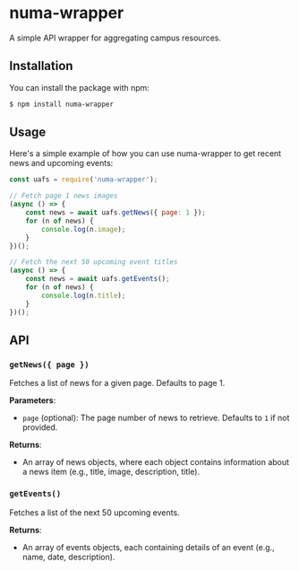 # numa-wrapper
A simple API wrapper for aggregating campus resources.

## Installation
You can install the package with npm:
```bash
$ npm install numa-wrapper
```

## Usage
Here's a simple example of how you can use numa-wrapper to get recent news and upcoming events:
```js
const uafs = require('numa-wrapper');

// Fetch page 1 news images
(async () => {
    const news = await uafs.getNews({ page: 1 });
    for (n of news) {
        console.log(n.image);
    }
})();

// Fetch the next 50 upcoming event titles
(async () => {
    const news = await uafs.getEvents();
    for (n of news) {
        console.log(n.title);
    }
})();
```

## API

### `getNews({ page })`
Fetches a list of news for a given page. Defaults to page 1.

**Parameters**:
- `page` (optional): The page number of news to retrieve. Defaults to `1` if not provided.

**Returns**: 
- An array of news objects, where each object contains information about a news item (e.g., title, image, description, title).

### `getEvents()`
Fetches a list of the next 50 upcoming events.

**Returns**: 
- An array of events objects, each containing details of an event (e.g., name, date, description).

